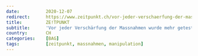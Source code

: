 ```yaml
---
date:          2020-12-07
redirect:      https://www.zeitpunkt.ch/vor-jeder-verschaerfung-der-massnahmen-wurde-mehr-getestet
title:         ZE!TPUNKT
subtitle:      'Vor jeder Verschärfung der Massnahmen wurde mehr getestet'
country:       CH
categories:    [BAG]
tags:          [zeitpunkt, massnahmen, manipulation]
---
```

